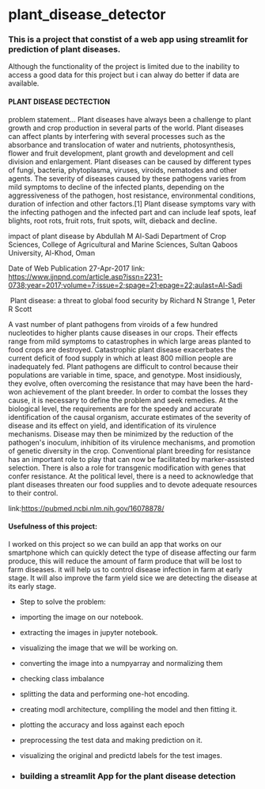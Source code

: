 # plant_disease_detector
### This is a project that constist of a web app using streamlit for prediction of plant diseases.
Although the functionality of the project is limited due to the inability to access a good data for this project but i can alway do better if 
data are available.

#### PLANT DISEASE DECTECTION
problem statement...
Plant diseases have always been a challenge to plant growth and crop production in several parts of the world. Plant diseases can affect plants by interfering with several processes such as the absorbance and translocation of water and nutrients, photosynthesis, flower and fruit development, plant growth and development and cell division and enlargement. Plant diseases can be caused by different types of fungi, bacteria, phytoplasma, viruses, viroids, nematodes and other agents. The severity of diseases caused by these pathogens varies from mild symptoms to decline of the infected plants, depending on the aggressiveness of the pathogen, host resistance, environmental conditions, duration of infection and other factors.[1] Plant disease symptoms vary with the infecting pathogen and the infected part and can include leaf spots, leaf blights, root rots, fruit rots, fruit spots, wilt, dieback and decline.

impact of plant disease by Abdullah M Al-Sadi Department of Crop Sciences, College of Agricultural and Marine Sciences, Sultan Qaboos University, Al-Khod, Oman

Date of Web Publication 27-Apr-2017 link: https://www.ijnpnd.com/article.asp?issn=2231-0738;year=2017;volume=7;issue=2;spage=21;epage=22;aulast=Al-Sadi

​
Plant disease: a threat to global food security by
Richard N Strange 1, Peter R Scott

A vast number of plant pathogens from viroids of a few hundred nucleotides to higher plants cause diseases in our crops. Their effects range from mild symptoms to catastrophes in which large areas planted to food crops are destroyed. Catastrophic plant disease exacerbates the current deficit of food supply in which at least 800 million people are inadequately fed. Plant pathogens are difficult to control because their populations are variable in time, space, and genotype. Most insidiously, they evolve, often overcoming the resistance that may have been the hard-won achievement of the plant breeder. In order to combat the losses they cause, it is necessary to define the problem and seek remedies. At the biological level, the requirements are for the speedy and accurate identification of the causal organism, accurate estimates of the severity of disease and its effect on yield, and identification of its virulence mechanisms. Disease may then be minimized by the reduction of the pathogen's inoculum, inhibition of its virulence mechanisms, and promotion of genetic diversity in the crop. Conventional plant breeding for resistance has an important role to play that can now be facilitated by marker-assisted selection. There is also a role for transgenic modification with genes that confer resistance. At the political level, there is a need to acknowledge that plant diseases threaten our food supplies and to devote adequate resources to their control.

link:https://pubmed.ncbi.nlm.nih.gov/16078878/

#### Usefulness of this project:
I worked on this project so we can build an app that works on our smartphone which can quickly detect the type of disease affecting our farm produce, this will reduce the amount of farm produce that will be lost to farm diseases. it will help us to control disease infection in farm at early stage. It will also improve the farm yield sice we are detecting the disease at its early stage.

* Step to solve the problem:
* importing the image on our notebook.
* extracting the images in jupyter notebook.
* visualizing the image that we will be working on.
* converting the image into a numpyarray and normalizing them
* checking class imbalance
* splitting the data and performing one-hot encoding.
* creating modl architecture, compliling the model and then fitting it.
* plotting the accuracy and loss against each epoch
* preprocessing the test data and making prediction on it.
* visualizing the original and predictd labels for the test images.

* ### building a streamlit App for the plant disease detection
